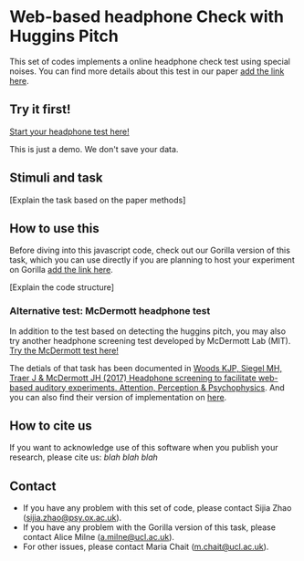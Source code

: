 # Web-based headphone Check with Huggins Pitch

This set of codes implements a online headphone check test using special noises. You can find more details about this test in our paper [add the link here]().



## Try it first!
[Start your headphone test here!](headphonesTest.html)

This is just a demo. We don't save your data.

## Stimuli and task
[Explain the task based on the paper methods]

## How to use this
Before diving into this javascript code, check out our Gorilla version of this task, which you can use directly if you are planning to host your experiment on Gorilla [add the link here](). 

[Explain the code structure]

### Alternative test: McDermott headphone test
In addition to the test based on detecting the huggins pitch, you may also try another headphone screening test developed by McDermott Lab (MIT).
[Try the McDermott test here!](https://github.com/sijiazhao/headphonecheck/blob/master/headphonesTest.html)

The detials of that task has been documented in [Woods KJP, Siegel MH, Traer J & McDermott JH (2017) Headphone screening to facilitate web-based auditory experiments. Attention, Perception & Psychophysics](http://mcdermottlab.mit.edu/papers/Woods_etal_2017_headphone_screening.pdf). And you can also find their version of implementation on [here](https://github.com/mcdermottLab/HeadphoneCheck).

## How to cite us
If you want to acknowledge use of this software when you publish your research, please cite us: 
*blah blah blah*

## Contact
- If you have any problem with this set of code, please contact Sijia Zhao (sijia.zhao@psy.ox.ac.uk).
- If you have any problem with the Gorilla version of this task, please contact Alice Milne (a.milne@ucl.ac.uk).
- For other issues, please contact Maria Chait (m.chait@ucl.ac.uk).


